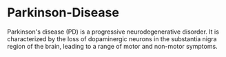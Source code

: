 # Parkinson-Disease
Parkinson's disease (PD) is a progressive neurodegenerative disorder. It is characterized by the loss of dopaminergic neurons in the substantia nigra region of the brain, leading to a range of motor and non-motor symptoms. 
